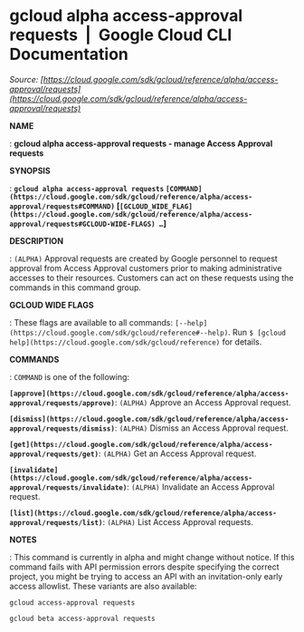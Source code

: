 # gcloud alpha access-approval requests  |  Google Cloud CLI Documentation

*Source: [https://cloud.google.com/sdk/gcloud/reference/alpha/access-approval/requests](https://cloud.google.com/sdk/gcloud/reference/alpha/access-approval/requests)*

**NAME**

: **gcloud alpha access-approval requests - manage Access Approval requests**

**SYNOPSIS**

: **`gcloud alpha access-approval requests` `[COMMAND](https://cloud.google.com/sdk/gcloud/reference/alpha/access-approval/requests#COMMAND)` [`[GCLOUD_WIDE_FLAG](https://cloud.google.com/sdk/gcloud/reference/alpha/access-approval/requests#GCLOUD-WIDE-FLAGS) …`]**

**DESCRIPTION**

: `(ALPHA)` Approval requests are created by Google personnel to
request approval from Access Approval customers prior to making administrative
accesses to their resources. Customers can act on these requests using the
commands in this command group.

**GCLOUD WIDE FLAGS**

: These flags are available to all commands: `[--help](https://cloud.google.com/sdk/gcloud/reference#--help)`.
Run `$ [gcloud help](https://cloud.google.com/sdk/gcloud/reference)` for details.

**COMMANDS**

: ``COMMAND`` is one of the following:

**`[approve](https://cloud.google.com/sdk/gcloud/reference/alpha/access-approval/requests/approve)`**:
`(ALPHA)` Approve an Access Approval request.

**`[dismiss](https://cloud.google.com/sdk/gcloud/reference/alpha/access-approval/requests/dismiss)`**:
`(ALPHA)` Dismiss an Access Approval request.

**`[get](https://cloud.google.com/sdk/gcloud/reference/alpha/access-approval/requests/get)`**:
`(ALPHA)` Get an Access Approval request.

**`[invalidate](https://cloud.google.com/sdk/gcloud/reference/alpha/access-approval/requests/invalidate)`**:
`(ALPHA)` Invalidate an Access Approval request.

**`[list](https://cloud.google.com/sdk/gcloud/reference/alpha/access-approval/requests/list)`**:
`(ALPHA)` List Access Approval requests.

**NOTES**

: This command is currently in alpha and might change without notice. If this
command fails with API permission errors despite specifying the correct project,
you might be trying to access an API with an invitation-only early access
allowlist. These variants are also available:

```
gcloud access-approval requests
```

```
gcloud beta access-approval requests
```